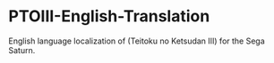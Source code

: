 # PTOIII-English-Translation
English language localization of (Teitoku no Ketsudan III) for the Sega Saturn. 
